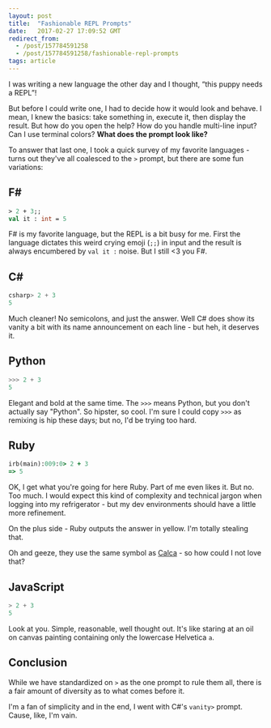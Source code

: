```yaml
---
layout: post
title:  "Fashionable REPL Prompts"
date:   2017-02-27 17:09:52 GMT
redirect_from:
  - /post/157784591258
  - /post/157784591258/fashionable-repl-prompts
tags: article
---
```




I was writing a new language the other day and I thought, “this puppy needs a REPL”!

But before I could write one, I had to decide how it would look and behave. I mean, I knew the basics: take something in, execute it, then display the result. But how do you open the help? How do you handle multi-line input? Can I use terminal colors? **What does the prompt look like?**

To answer that last one, I took a quick survey of my favorite languages - turns out they've all coalesced to the `>` prompt, but there are some fun variations:


## F#


```fsharp
> 2 + 3;;
val it : int = 5
```


F# is my favorite language, but the REPL is a bit busy for me. First the language dictates this weird crying emoji (`;;`) in input and the result is always encumbered by `val it :` noise. But I still <3 you F#.


## C#


```csharp
csharp> 2 + 3
5
```


Much cleaner! No semicolons, and just the answer. Well C# does show its vanity a bit with its name announcement on each line - but heh, it deserves it.


## Python


```python
>>> 2 + 3
5
```


Elegant and bold at the same time. The `>>>` means Python, but you don't actually say "Python". So hipster, so cool. I'm sure I could copy `>>>` as remixing is hip these days; but no, I'd be trying too hard.


## Ruby


```ruby
irb(main):009:0> 2 + 3
=> 5
```


OK, I get what you're going for here Ruby. Part of me even likes it. But no. Too much. I would expect this kind of complexity and technical jargon when logging into my refrigerator - but my dev environments should have a little more refinement.

On the plus side - Ruby outputs the answer in yellow. I'm totally stealing that.

Oh and geeze, they use the same symbol as [Calca](http://calca.io) - so how could I not love that?


## JavaScript


```js
> 2 + 3
5
```


Look at you. Simple, reasonable, well thought out. It's like staring at an oil on canvas painting containing only the lowercase Helvetica `a`.


## Conclusion


While we have standardized on `>` as the one prompt to rule them all, there is a fair amount of diversity as to what comes before it.

I'm a fan of simplicity and in the end, I went with C#'s `vanity>` prompt. Cause, like, I'm vain.
